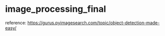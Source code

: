 # image_processing_final

reference: https://gurus.pyimagesearch.com/topic/object-detection-made-easy/

